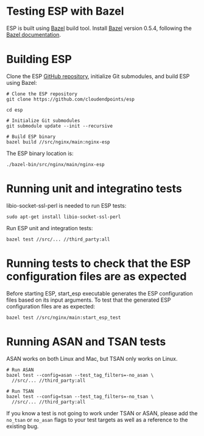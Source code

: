 # Testing ESP with Bazel #

ESP is built using [Bazel](http://bazel.io) build tool. Install
[Bazel](http://bazel.io) version 0.5.4, following the [Bazel
documentation](http://bazel.io/docs/install.html).

# Building ESP #

Clone the ESP [GitHub repository](https://github.com/cloudendpoints/esp),
initialize Git submodules, and build ESP using Bazel:

    # Clone the ESP repository
    git clone https://github.com/cloudendpoints/esp

    cd esp

    # Initialize Git submodules
    git submodule update --init --recursive

    # Build ESP binary
    bazel build //src/nginx/main:nginx-esp

The ESP binary location is:

    ./bazel-bin/src/nginx/main/nginx-esp

# Running unit and integratino tests #

libio-socket-ssl-perl is needed to run ESP tests: 

    sudo apt-get install libio-socket-ssl-perl

Run ESP unit and integration tests:

    bazel test //src/... //third_party:all

# Running tests to check that the ESP configuration files are as expected #

Before starting ESP, start_esp executable generates the ESP configuration files based on its input arguments. To test that the
generated ESP configuration files are as expected:

    bazel test //src/nginx/main:start_esp_test

# Running ASAN and TSAN tests #

ASAN works on both Linux and Mac, but TSAN only works on Linux.

    # Run ASAN
    bazel test --config=asan --test_tag_filters=-no_asan \
      //src/... //third_party:all

    # Run TSAN
    bazel test --config=tsan --test_tag_filters=-no_tsan \
      //src/... //third_party:all

If you know a test is not going to work under TSAN or ASAN, please add the
`no_tsan` or `no_asan` flags to your test targets as well as a reference
to the existing bug.

